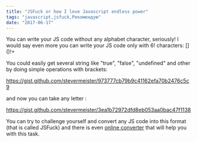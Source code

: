 ```yaml
---
title: "JSFuck or how I love Javascript endless power"
tags: "javascript,jsfuck,Рекомендую"
date: "2017-06-17"
---
```


You can write your JS code without any alphabet character, seriously! I would say even more you can write your JS code only with 6! characters: \[\]()!+

You could easily get several string like "true", "false", "undefined" and other by doing simple operations with brackets:

https://gist.github.com/stevermeister/973777cb79b9c41162efa70b2476c5c9

and now you can take any letter :

https://gist.github.com/stevermeister/3ea1b72972dfd8eb053aa0bac47f1138

You can try to challenge yourself and convert any JS code into this format (that is called JSFuck) and there is even [online converter](http://www.jsfuck.com/) that will help you with this task.
